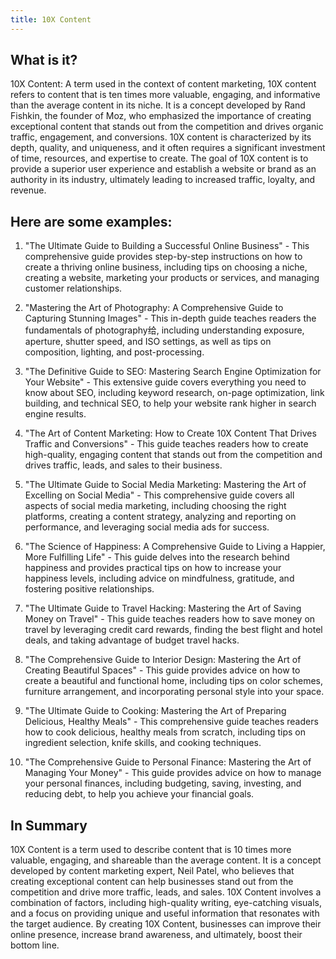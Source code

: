 ```yaml
---
title: 10X Content
---
```


## What is it?

10X Content: A term used in the context of content marketing, 10X content refers to content that is ten times more valuable, engaging, and informative than the average content in its niche. It is a concept developed by Rand Fishkin, the founder of Moz, who emphasized the importance of creating exceptional content that stands out from the competition and drives organic traffic, engagement, and conversions. 10X content is characterized by its depth, quality, and uniqueness, and it often requires a significant investment of time, resources, and expertise to create. The goal of 10X content is to provide a superior user experience and establish a website or brand as an authority in its industry, ultimately leading to increased traffic, loyalty, and revenue.

## Here are some examples:

1. "The Ultimate Guide to Building a Successful Online Business" - This comprehensive guide provides step-by-step instructions on how to create a thriving online business, including tips on choosing a niche, creating a website, marketing your products or services, and managing customer relationships.

2. "Mastering the Art of Photography: A Comprehensive Guide to Capturing Stunning Images" - This in-depth guide teaches readers the fundamentals of photography给, including understanding exposure, aperture, shutter speed, and ISO settings, as well as tips on composition, lighting, and post-processing.

3. "The Definitive Guide to SEO: Mastering Search Engine Optimization for Your Website" - This extensive guide covers everything you need to know about SEO, including keyword research, on-page optimization, link building, and technical SEO, to help your website rank higher in search engine results.

4. "The Art of Content Marketing: How to Create 10X Content That Drives Traffic and Conversions" - This guide teaches readers how to create high-quality, engaging content that stands out from the competition and drives traffic, leads, and sales to their business.

5. "The Ultimate Guide to Social Media Marketing: Mastering the Art of Excelling on Social Media" - This comprehensive guide covers all aspects of social media marketing, including choosing the right platforms, creating a content strategy, analyzing and reporting on performance, and leveraging social media ads for success.

6. "The Science of Happiness: A Comprehensive Guide to Living a Happier, More Fulfilling Life" - This guide delves into the research behind happiness and provides practical tips on how to increase your happiness levels, including advice on mindfulness, gratitude, and fostering positive relationships.

7. "The Ultimate Guide to Travel Hacking: Mastering the Art of Saving Money on Travel" - This guide teaches readers how to save money on travel by leveraging credit card rewards, finding the best flight and hotel deals, and taking advantage of budget travel hacks.

8. "The Comprehensive Guide to Interior Design: Mastering the Art of Creating Beautiful Spaces" - This guide provides advice on how to create a beautiful and functional home, including tips on color schemes, furniture arrangement, and incorporating personal style into your space.

9. "The Ultimate Guide to Cooking: Mastering the Art of Preparing Delicious, Healthy Meals" - This comprehensive guide teaches readers how to cook delicious, healthy meals from scratch, including tips on ingredient selection, knife skills, and cooking techniques.

10. "The Comprehensive Guide to Personal Finance: Mastering the Art of Managing Your Money" - This guide provides advice on how to manage your personal finances, including budgeting, saving, investing, and reducing debt, to help you achieve your financial goals.

## In Summary

10X Content is a term used to describe content that is 10 times more valuable, engaging, and shareable than the average content. It is a concept developed by content marketing expert, Neil Patel, who believes that creating exceptional content can help businesses stand out from the competition and drive more traffic, leads, and sales. 10X Content involves a combination of factors, including high-quality writing, eye-catching visuals, and a focus on providing unique and useful information that resonates with the target audience. By creating 10X Content, businesses can improve their online presence, increase brand awareness, and ultimately, boost their bottom line.